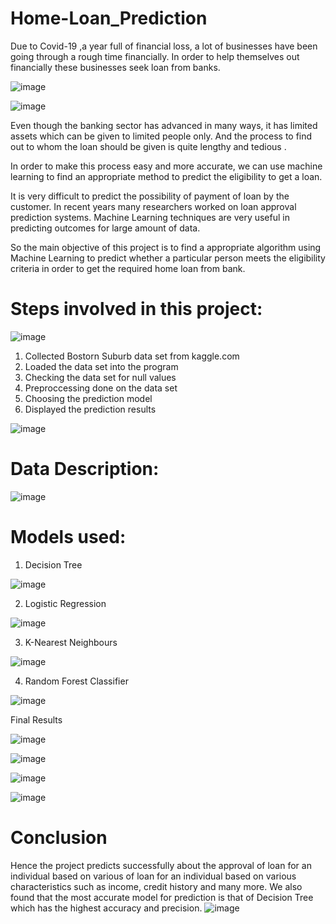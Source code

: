 # Home-Loan_Prediction

Due to Covid-19 ,a year full of financial loss, a lot of businesses have been going through a rough time financially. In order to help themselves out financially these businesses seek loan from banks.

![image](https://user-images.githubusercontent.com/88525549/188408844-b88db0c6-1358-4d40-bc2a-5dca2aefafbd.png)


![image](https://user-images.githubusercontent.com/88525549/188408051-78fe714d-407a-45af-9539-63870d1fd1cf.png)

Even though the banking sector has advanced in many ways, it has limited assets which can be given to limited people only. And the process to find out to whom the loan should be given is quite lengthy and tedious .

In order to make this process easy and more accurate, we can use machine learning to find an appropriate method to predict the eligibility to get a loan.

It is very difficult to predict the possibility of payment of loan by the customer. In recent years many researchers worked on loan approval prediction systems. Machine Learning techniques are very useful in predicting outcomes for large amount of data. 

So the main objective of this project is to find a appropriate algorithm using Machine Learning to predict whether a particular person meets the eligibility criteria in order to get the required home loan from bank.

# Steps involved in this project: 

![image](https://user-images.githubusercontent.com/88525549/188408261-400e93ac-02c5-4398-b749-b2f0737cece6.png)


1. Collected Bostorn Suburb data set from kaggle.com
2. Loaded the data set into the program
3. Checking the data set for null values
4. Preproccessing done on the data set
5. Choosing the prediction model
6. Displayed the prediction results


![image](https://user-images.githubusercontent.com/88525549/188408325-6d2cfb13-72be-46f0-8d56-44b8aba0110e.png)

# Data Description:

![image](https://user-images.githubusercontent.com/88525549/188409510-54411e0c-583b-4adf-aea6-2f9cbcec4484.png)


# Models used:

1. Decision Tree

![image](https://user-images.githubusercontent.com/88525549/188408457-9e0eabfb-26b7-4330-8f49-f32df0b9a267.png)

2. Logistic Regression

![image](https://user-images.githubusercontent.com/88525549/188408544-dbec18ec-45f0-405f-a33a-d34eb7296849.png)

3. K-Nearest Neighbours

![image](https://user-images.githubusercontent.com/88525549/188409021-240cd5e5-65a6-44a0-a085-dec35d6b766f.png)

4. Random Forest Classifier

![image](https://user-images.githubusercontent.com/88525549/188408967-56099633-5d37-4023-a2d8-bade19e4107d.png)

Final Results

![image](https://user-images.githubusercontent.com/88525549/188409210-638c0b5b-2f3a-4894-ac14-dde55738b195.png)

![image](https://user-images.githubusercontent.com/88525549/188409249-1ec9a672-fa6d-4abf-bd53-d4b2677df29e.png)

![image](https://user-images.githubusercontent.com/88525549/188409282-2cfa7038-2d5d-433c-bffb-817db873a77f.png)

![image](https://user-images.githubusercontent.com/88525549/188409368-68240d72-3831-4193-bdec-046e89a4e892.png)


# Conclusion

Hence the project predicts successfully about the approval of loan for an individual based on various of loan for an individual based on various characteristics such as income, credit history and many more. We also found that the most accurate model for prediction is that of Decision Tree which has the highest accuracy and precision.
![image](https://user-images.githubusercontent.com/88525549/188409740-75dfbf7d-da10-448c-b1de-e278088d58c9.png)

